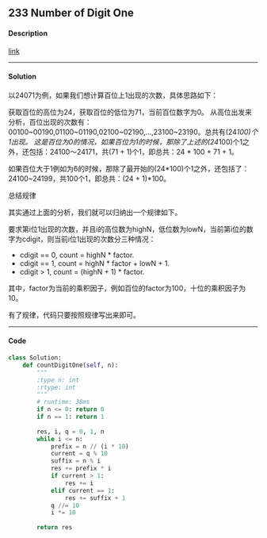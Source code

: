 ## 233 Number of Digit One

#### Description

[link](https://leetcode.com/problems/number-of-digit-one/)

---

#### Solution

以24071为例，如果我们想计算百位上1出现的次数，具体思路如下：

获取百位的高位为24，获取百位的低位为71，当前百位数字为0。
从高位出发来分析，百位出现的次数有：00100~00190,01100~01190,02100~02190,…,23100~23190。总共有(24*100)个1出现。
这是百位为0的情况，如果百位为1的时候，那除了上述的(24*100)个1之外，还包括：24100～24171，共(71 + 1)个1，即总共：24 * 100 + 71 + 1。

如果百位大于1例如为6的时候，那除了最开始的(24*100)个1之外，还包括了：24100~24199，共100个1，即总共：(24 + 1)*100。

总结规律

其实通过上面的分析，我们就可以归纳出一个规律如下。

要求第i位1出现的次数，并且i的高位数为highN，低位数为lowN，当前第i位的数字为cdigit，则当前i位1出现的次数分三种情况：

- cdigit == 0, count = highN * factor.
- cdigit == 1, count = highN * factor + lowN + 1.
- cdigit > 1, count = (highN + 1) * factor.

其中，factor为当前的乘积因子，例如百位的factor为100，十位的乘积因子为10。

有了规律，代码只要按照规律写出来即可。

---

#### Code

```python
class Solution:
    def countDigitOne(self, n):
        """
        :type n: int
        :rtype: int
        """
        # runtime: 38ms
        if n <= 0: return 0
        if n == 1: return 1
        
        res, i, q = 0, 1, n
        while i <= n:
            prefix = n // (i * 10)
            current = q % 10
            suffix = n % i
            res += prefix * i
            if current > 1:
                res += i
            elif current == 1:
                res += suffix + 1
            q //= 10
            i *= 10
        
        return res
```

